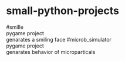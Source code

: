 # small-python-projects<br>
#smille<br>
pygame project<br> genarates a smiling face
#microb_simulator<br>
pygame project<br>
genarates behavior of microparticals
